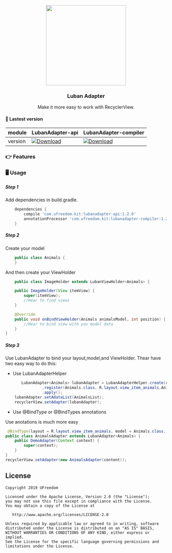 

<p align="center">
  <img  with="750"  height="250" src="https://github.com/UFreedom/LubanAdapter/blob/master/art/banner.png">
</p>

<h3 align="center">Luban Adapter</h1>

<div align="center">

Make it more easy to work with RecyclerView.


</div>

#### 📎 Lastest version

module|LubanAdapter-api|LubanAdapter-compiler
---|---|---|
version|[![Download](https://api.bintray.com/packages/ufreedom/maven/lubanadapter-api/images/download.svg) ](https://bintray.com/ufreedom/maven/lubanadapter-api/_latestVersion)|[ ![Download](https://api.bintray.com/packages/ufreedom/maven/lubanadapter-compiler/images/download.svg) ](https://bintray.com/ufreedom/maven/lubanadapter-compiler/_latestVersion)




### 👉 Features


### 🖥 Usage

##### Step 1

Add dependencies in build.gradle.

```groovy
    dependencies {
        compile 'com.ufreedom.kit:lubanadapter-api:1.2.0'
        annotationProcessor 'com.ufreedom.kit:lubanadapter-compiler:1.2.0.1'
    }

```

##### Step 2

Create your model

```java
    public class Animals {
    }
```

And then create your ViewHolder

```java
    public class ImageHolder extends LubanViewHolder<Animals> {

    public ImageHolder(View itemView) {
        super(itemView);
        //Hear to find views
    }

    @Override
    public void onBindViewHolder(Animals animalsModel, int position) {
        //Hear to bind view with you model data
    }
}
```

##### Step 3
Use LubanAdapter to bind your layout,model,and ViewHolder.
Thear have two easy way to do this:

- Use LubanAdapterHelper

```java
       LubanAdapter<Animals> lubanAdapter = LubanAdapterHelper.create(context)
                .register(Animals.class, R.layout.view_item_animals,AnimalsHolder.class)
                .apply();
    lubanAdapter.setAdataList(AnimalsList);
    recyclerView.setAdapter(lubanAdapter);
```

- Use @BindType or @BindTypes annotations

Use anotations is much more easy

```java
 @BindType(layout = R.layout.view_item_animals, model = Animals.class, holder = AnimalsHolder.class)
public class AnimalsAdapter extends LubanAdapter<Animals> {
    public DemoAdapter(Context context) {
        super(context);
    }
}
recyclerView.setAdapter(new AnimalsAdapter(content));
```

License
--------

    Copyright 2019 UFreedom

    Licensed under the Apache License, Version 2.0 (the "License");
    you may not use this file except in compliance with the License.
    You may obtain a copy of the License at

       http://www.apache.org/licenses/LICENSE-2.0

    Unless required by applicable law or agreed to in writing, software
    distributed under the License is distributed on an "AS IS" BASIS,
    WITHOUT WARRANTIES OR CONDITIONS OF ANY KIND, either express or implied.
    See the License for the specific language governing permissions and
    limitations under the License.
